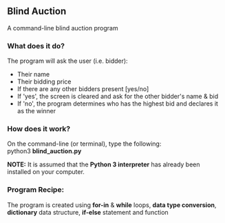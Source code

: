 ## Blind Auction
A command-line blind auction program

### What does it do?
The program will ask the user (i.e. bidder):
* Their name
* Their bidding price
* If there are any other bidders present [yes/no]
* If 'yes', the screen is cleared and ask for the other bidder's name & bid
* If 'no', the program determines who has the highest bid and declares it as the winner

### How does it work?
On the command-line (or terminal), type the following:<br>
python3 <b>blind_auction.py</b>

<b>NOTE:</b> It is assumed that the <b>Python 3 interpreter</b> has already been installed on your computer.

### Program Recipe:
The program is created using <b>for-in</b> & <b>while</b> loops, <b>data type conversion</b>, <b>dictionary</b> data structure, <b>if-else</b> statement and function
